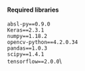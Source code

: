 #### Required libraries

`absl-py==0.9.0`\
`Keras==2.3.1`\
`numpy==1.18.2`\
`opencv-python==4.2.0.34`\
`pandas==1.0.3`\
`scipy==1.4.1`\
`tensorflow==2.0.0`\